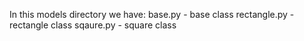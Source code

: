 In this models directory we have:
   base.py - base class
   rectangle.py - rectangle class
   sqaure.py - square class